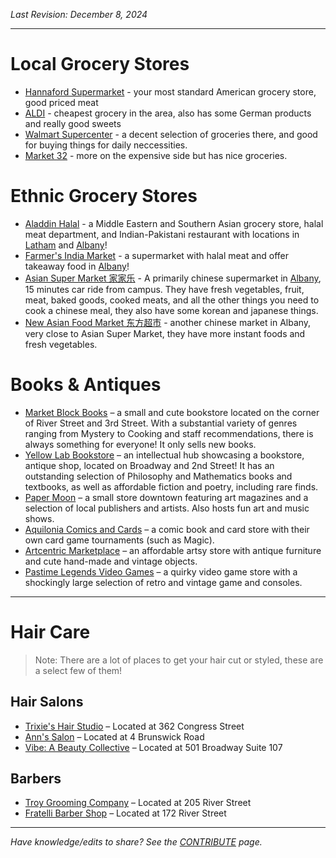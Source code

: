 _Last Revision: December 8, 2024_

---
# Local Grocery Stores
- [Hannaford Supermarket](https://maps.app.goo.gl/6oydRTLBx34Fn41p6) - your most standard American grocery store, good priced meat
- [ALDI](https://maps.app.goo.gl/LyqxMyCde2xYur4m9) - cheapest grocery in the area, also has some German products and really good sweets
- [Walmart Supercenter](https://maps.app.goo.gl/LZkatCDdboiEW7vV9) - a decent selection of groceries there, and good for buying things for daily neccessities. 
- [Market 32](https://maps.app.goo.gl/rqSnVqYr46eByi6GA) - more on the expensive side but has nice groceries.


# Ethnic Grocery Stores
- [Aladdin Halal](https://www.aladdinmarketandrestaurant.com/) - a Middle Eastern and Southern Asian grocery store, halal meat department, and Indian-Pakistani restaurant with locations in [Latham](https://www.google.com/maps/place/Aladdin+Halal+Market/@42.74025,-73.6992374,4430m/data=!3m1!1e3!4m6!3m5!1s0x89de0d12e7cbe563:0x64f21299a7dbfcae!8m2!3d42.7382008!4d-73.7625002!16s%2Fg%2F11lg2z47jc?entry=ttu&g_ep=EgoyMDI0MTEyNC4xIKXMDSoASAFQAw%3D%3D) and [Albany](https://www.google.com/maps/place/Aladdin+Halal+Albany/@42.6647646,-73.8103542,4435m/data=!3m1!1e3!4m6!3m5!1s0x89de0a4a907f6757:0x53c01da369c68023!8m2!3d42.6647646!4d-73.7722454!16s%2Fg%2F11gdc2_6yn?entry=ttu&g_ep=EgoyMDI0MTEyNC4xIKXMDSoASAFQAw%3D%3D)!
- [Farmer's India Market](http://indiamarket.co/) - a supermarket with halal meat and offer takeaway food in [Albany](https://www.google.com/maps/place/Farmer's+India+Market/@42.730363,-73.8517083,554m/data=!3m1!1e3!4m6!3m5!1s0x89de7380ea8cdb77:0x2868a6000d414b82!8m2!3d42.730363!4d-73.8491334!16s%2Fg%2F11pz165k_5?entry=ttu&g_ep=EgoyMDI0MTEyNC4xIKXMDSoASAFQAw%3D%3D)!
- [Asian Super Market 家家乐]() - A primarily chinese supermarket in [Albany](https://maps.app.goo.gl/Csbno2kYLrrqfpf47), 15 minutes car ride from campus. They have fresh vegetables, fruit, meat, baked goods, cooked meats, and all the other things you need to cook a chinese meal, they also have some korean and japanese things. 
- [New Asian Food Market 东方超市](http://newasianfoodmarket.com) - another chinese market in Albany, very close to Asian Super Market, they have more instant foods and fresh vegetables. 

# Books & Antiques
 - [Market Block Books](https://www.bhny.com/) – a small and cute bookstore located on the corner of River Street and 3rd Street. With a substantial variety of genres ranging from Mystery to Cooking and staff recommendations, there is always something for everyone! It only sells new books.
 - [Yellow Lab Bookstore](https://www.yelp.com/biz/yellow-lab-vintage-and-books-troy) – an intellectual hub showcasing a bookstore, antique shop, located on Broadway and 2nd Street! It has an outstanding selection of Philosophy and Mathematics books and textbooks, as well as affordable fiction and poetry, including rare finds.
 - [Paper Moon](https://www.instagram.com/paper_moon_troy/?hl=en) – a small store downtown featuring art magazines and a selection of local publishers and artists. Also hosts fun art and music shows.
 - [Aquilonia Comics and Cards](https://aquiloniacomicsandcards.com/) – a comic book and card store with their own card game tournaments (such as Magic). 
 - [Artcentric Marketplace](https://www.instagram.com/artcentricmarketplace/) – an affordable artsy store with antique furniture and cute hand-made and vintage objects.
 - [Pastime Legends Video Games](https://www.facebook.com/PastimeLegends/) – a quirky video game store with a shockingly large selection of retro and vintage game and consoles.

--- 
# Hair Care

>Note: There are a lot of places to get your hair cut or styled, these are a select few of them!
## Hair Salons
* [Trixie's Hair Studio](https://www.yelp.com/biz/trixies-hair-studio-troy) – Located at 362 Congress Street
* [Ann's Salon](https://www.yelp.com/biz/anns-salon-troy) – Located at 4 Brunswick Road
* [Vibe: A Beauty Collective](https://vibebeautycollective.com/) – Located at 501 Broadway Suite 107

## Barbers
* [Troy Grooming Company](https://www.yelp.com/biz/troy-grooming-troy-3) – Located at 205 River Street
* [Fratelli Barber Shop](https://www.instagram.com/fratelli.barbershop/?utm_medium=copy_link) – Located at 172 River Street


---
_Have knowledge/edits to share? See the [CONTRIBUTE](../CONTRIBUTE.md) page._